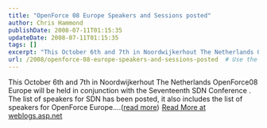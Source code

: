 ```yaml
---
title: "OpenForce 08 Europe Speakers and Sessions posted"
author: Chris Hammond
publishDate: 2008-07-11T01:15:35
updateDate: 2008-07-11T01:15:35
tags: []
excerpt: "This October 6th and 7th in Noordwijkerhout The Netherlands OpenForce08 Europe will be held in conjunction with the Seventeenth SDN Conference . The list of speakers for SDN has been posted, it also includes the list of speakers for OpenForce Europe....(read more)"
url: /2008/openforce-08-europe-speakers-and-sessions-posted  # Use the generated URL with year
---
```

This October 6th and 7th in Noordwijkerhout The Netherlands OpenForce08 Europe will be held in conjunction with the Seventeenth SDN Conference . The list of speakers for SDN has been posted, it also includes the list of speakers for OpenForce Europe....(<a href="https://weblogs.asp.net/christoc/archive/2008/07/10/openforce-08-europe-speakers-and-sessions-posted.aspx">read more</a>)<img src="https://weblogs.asp.net/aggbug.aspx?PostID=6387418" width="1" height="1"> <a href="https://weblogs.asp.net/christoc/archive/2008/07/10/openforce-08-europe-speakers-and-sessions-posted.aspx">Read More at weblogs.asp.net</a>
